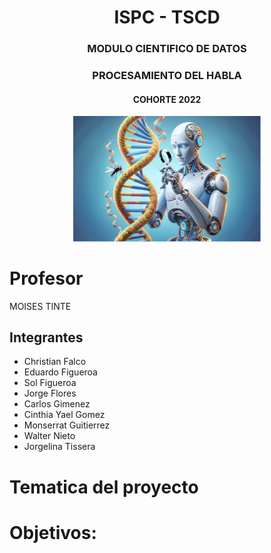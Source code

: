 <div align="center">
  <h1>ISPC - TSCD </h1>
 
  <h3>MODULO CIENTIFICO DE DATOS</h3>
  <h3>PROCESAMIENTO DEL HABLA</h3>
  <h4>COHORTE 2022</h4>
  <img src="img/IA.png" alt="Descripción de la imagen" width="300"/>
</div>


# Profesor 

MOISES TINTE


## Integrantes
- Christian Falco  
- Eduardo Figueroa  
- Sol Figueroa  
- Jorge Flores  
- Carlos Gimenez  
- Cinthia Yael Gomez  
- Monserrat Guitierrez  
- Walter Nieto  
- Jorgelina Tissera  


# Tematica del proyecto


# Objetivos:


